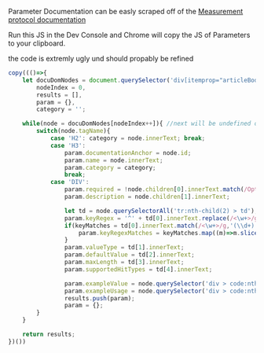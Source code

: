 Parameter Documentation can be easly scraped off of the [Measurement protocol documentation](https://developers.google.com/analytics/devguides/collection/protocol/v1/parameters)

Run this JS in the Dev Console and Chrome will copy the JS of Parameters to your clipboard.

the code is extremly ugly und should propably be refined

```javascript
copy((()=>{
	let docuDomNodes = document.querySelector('div[itemprop="articleBody"]').querySelectorAll('h2,h3,div.ind'),
		nodeIndex = 0,
		results = [],
		param = {},
		category = '';

	while(node = docuDomNodes[nodeIndex++]){ //next will be undefined once itterated
		switch(node.tagName){
			case 'H2': category = node.innerText; break;
			case 'H3':
				param.documentationAnchor = node.id;
				param.name = node.innerText;
				param.category = category;
				break;
			case 'DIV':
				param.required = !node.children[0].innerText.match(/Optional/);
				param.description = node.children[1].innerText;

				let td = node.querySelectorAll('tr:nth-child(2) > td');
				param.keyRegex = '^' + td[0].innerText.replace(/<\w+>/g,'(\\d+)') + '$';
				if(keyMatches = td[0].innerText.match(/<\w+>/g,'(\\d+)')){
					param.keyRegexMatches = keyMatches.map((m)=>m.slice(1,-1));
				}
				param.valueType = td[1].innerText;
				param.defaultValue = td[2].innerText;
				param.maxLength = td[3].innerText;
				param.supportedHitTypes = td[4].innerText;

				param.exampleValue = node.querySelector('div > code:nth-child(1)').innerText;
				param.exampleUsage = node.querySelector('div > code:nth-child(3)').innerText;
				results.push(param);
				param = {};
		}
	}

	return results;
})())

```
